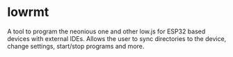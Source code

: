 # lowrmt
A tool to program the neonious one and other low.js for ESP32 based devices with external IDEs. Allows the user to sync directories to the device, change settings, start/stop programs and more.
